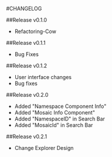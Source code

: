 #CHANGELOG

##Release v0.1.0
  * Refactoring-Cow

##Release v0.1.1
  * Bug Fixes

##Release v0.1.2
  * User interface changes
  * Bug fixes

##Release v0.2.0
  * Added "Namespace Component Info"
  * Added "Mosaic Info Component"
  * Added "NamespaceID" in Search Bar
  * Added "MosaicId" in Search Bar

##Release v0.2.1
  * Change Explorer Design